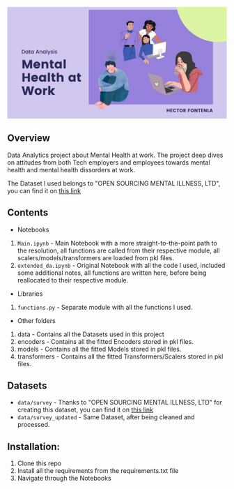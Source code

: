 ![](images/banner.jpg)

## Overview

Data Analytics project about Mental Health at work. The project deep dives on attitudes from both Tech employers and employees towards mental health and mental health dissorders at work.

The Dataset I used belongs to "OPEN SOURCING MENTAL ILLNESS, LTD", you can find it on [this link](https://www.kaggle.com/datasets/osmi/mental-health-in-tech-survey)

## Contents

- Notebooks
1. `Main.ipynb` - Main Notebook with a more straight-to-the-point path to the resolution, all functions are called from their respective module, all scalers/models/transformers are loaded from pkl files.
2. `extended_da.ipynb` - Original Notebook with all the code I used, included some additional notes, all functions are written here, before being reallocated to their respective module.

- Libraries
1. `functions.py` - Separate module with all the functions I used.

- Other folders
1. data - Contains all the Datasets used in this project
2. encoders - Contains all the fitted Encoders stored in pkl files.
3. models - Contains all the fitted Models stored in pkl files.
4. transformers - Contains all the fitted Transformers/Scalers stored in pkl files.

## Datasets

-  `data/survey` - Thanks to "OPEN SOURCING MENTAL ILLNESS, LTD" for creating this dataset, you can find it on [this link](https://www.kaggle.com/datasets/osmi/mental-health-in-tech-survey)
-  `data/survey_updated` - Same Dataset, after being cleaned and processed.

## Installation:

1. Clone this repo
2. Install all the requirements from the requirements.txt file
3. Navigate through the Notebooks



